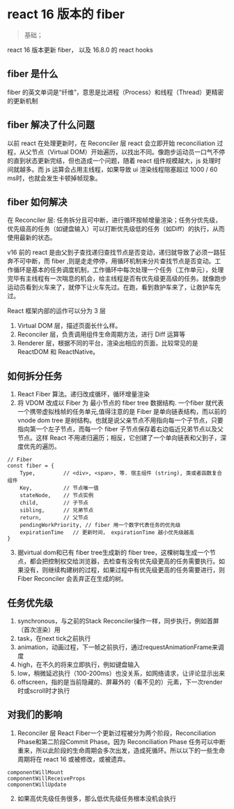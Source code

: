 # react 16 版本的 fiber
> 基础；

react 16 版本更新 fiber， 以及 16.8.0 的 react hooks

## fiber 是什么
fiber 的英文单词是“纤维”，意思是比进程（Process）和线程（Thread）更精密的更新机制

## fiber 解决了什么问题
以前 react 在处理更新时，在 Reconciler 层 react 会立即开始 reconciliation 过程，从父节点（Virtual DOM）开始遍历，以找出不同。像跑步运动员一口气不停的直到状态更新完结，但也造成一个问题，随着 react 组件规模越大，js 处理时间就越多。而 js 运算会占用主线程，如果导致 ui 渲染线程阻塞超过 1000 / 60 ms时，也就会发生卡顿掉帧现象。

## fiber 如何解决
在 Reconciler 层: 任务拆分且可中断，进行循环按帧增量渲染；任务分优先级，优先级高的任务（如键盘输入）可以打断优先级低的任务（如Diff）的执行，从而使用最新的状态。

v16 前的 react 是由父到子查找递归查找节点是否变动，递归就导致了必须一路狂奔不可中断，而 fiber ,则是走走停停，用循环机制来分片查找节点是否变动。工作循环是基本的任务调度机制，工作循环中每次处理一个任务（工作单元），处理完毕有主线程有一次喘息的机会，给主线程是否有优先级更高级的任务。就像跑步运动员看到火车来了，就停下让火车先过。在跑，看到救护车来了，让救护车先过。

React 框架内部的运作可以分为 3 层
1. Virtual DOM 层，描述页面长什么样。
2. Reconciler 层，负责调用组件生命周期方法，进行 Diff 运算等
3. Renderer 层，根据不同的平台，渲染出相应的页面，比较常见的是 ReactDOM 和 ReactNative。

## 如何拆分任务
1. React Fiber 算法。递归改成循环，循环增量渲染
2. 将 VDOM 改成以 Fiber 为 最小节点的 fiber tree 数据结构. 一个fiber 就代表一个携带虚拟栈帧的任务单元,值得注意的是 Fiber 是单向链表结构，而以前的 vnode dom tree 是树结构。也就是说父亲节点不用指向每一个子节点，只要指向第一个左子节点，而每一个 fiber 子节点保存着右边临近兄弟节点以及父节点。这样 React 不用递归遍历；相反，它创建了一个单向链表和父到子，深度优先的遍历。 

```
// Fiber
const fiber = {
	Type,         // <div>, <span>, 等. 宿主组件 (string), 类或者函数复合组件
	Key,          // 节点唯一值
    stateNode,    // 节点实例
    child,        // 子节点
    sibling,      // 兄弟节点
    return,       // 父节点
	pendingWorkPriority, // fiber 用一个数字代表任务的优先级
	expirationTime   // 更新时间， expirationTime 越小优先级越高
}
```

3. 据virtual dom和已有 fiber tree生成新的 fiber tree，这棵树每生成一个节点，都会把控制权交给浏览器，去检查有没有优先级更高的任务需要执行。如果没有，则继续构建树的过程，如果过程中有优先级更高的任务需要进行，则 Fiber Reconciler 会丢弃正在生成的树。

## 任务优先级
1. synchronous，与之前的Stack Reconciler操作一样，同步执行，例如首屏（首次渲染）用
2. task，在next tick之前执行
3. animation，动画过程，下一帧之前执行，通过requestAnimationFrame来调度
4. high，在不久的将来立即执行，例如键盘输入
5. low，稍微延迟执行（100-200ms）也没关系，如网络请求，让评论显示出来
6. offscreen，指的是当前隐藏的、屏幕外的（看不见的）元素，下一次render时或scroll时才执行


## 对我们的影响
1. Reconciler 层 React Fiber一个更新过程被分为两个阶段，Reconciliation Phase和第二阶段Commit Phase。因为 Reconciliation Phase 任务可以中断重来，所以此阶段的生命周期会多次出发，造成死循环。所以以下的一些生命周期将在 react 16 或被修改，或被遗弃。

```
componentWillMount
componentWillReceiveProps
componentWillUpdate
```

2. 如果高优先级任务很多，那么低优先级任务根本没机会执行